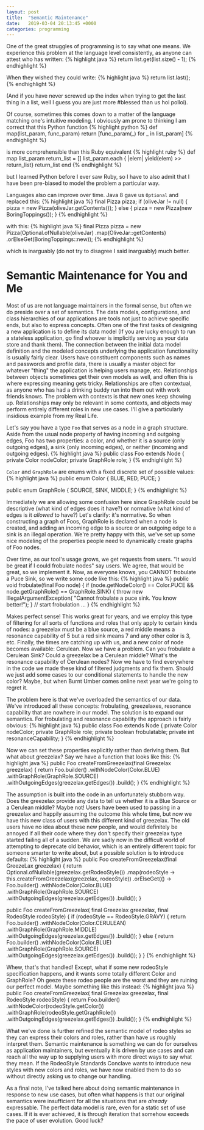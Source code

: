 ```yaml
---
layout: post
title:  "Semantic Maintenance"
date:   2019-03-04 20:13:45 +0000
categories: programming 
---
```

One of the great struggles of programming is to say what one means. We experience this problem at the language level consistently, as anyone can attest who has written:
{% highlight java %}
return list.get(list.size() - 1);
{% endhighlight %}

When they wished they could write:
{% highlight java %}
return list.last();
{% endhighlight %}

(And if you have never screwed up the index when trying to get the last thing in a list, well I guess you are just more #blessed than us hoi polloi).

Of course, sometimes this comes down to a matter of the language matching one's intuitive modeling. I obviously am prone to thinking I am correct that this Python function
{% highlight python %}
def map(list_param, func_param)
    return [func_param(_) for _ in list_param]
{% endhighlight %}

is more comprehensible than this Ruby equivalent
{% highlight ruby %}
def map list_param
    return_list = []
    list_param.each { |elem| yield(elem) >> return_list}
    return_list
end
{% endhighlight %}

but I learned Python before I ever saw Ruby, so I have to also admit that I have been pre-biased to model the problem a particular way.

Languages also can improve over time. Java 8 gave us ```Optional``` and replaced this:
{% highlight java %}
final Pizza pizza;
if (oliveJar != null) {
    pizza = new Pizza(oliveJar.getContents());
} else {
    pizza = new Pizza(new BoringToppings());
}
{% endhighlight %}

with this:
{% highlight java %}
final Pizza pizza = new Pizza(Optional.ofNullable(oliveJar)
    .map(OliveJar::getContents)
    .orElseGet(BoringToppings::new));
{% endhighlight %}

which is inarguably (do not try to disagree I said inarguably) much better.

# Semantic Maintenance for You and Me
Most of us are not language maintainers in the formal sense, but often we do preside over a set of semantics. The data models, configurations, and class hierarchies of our applications are tools not just to achieve specific ends, but also to express concepts. Often one of the first tasks of designing a new application is to define its data model (If you are lucky enough to run a stateless application, go find whoever is implicitly serving as your data store and thank them). The connection between the initial data model definition and the modeled concepts underlying the application functionality is usually fairly clear. Users have constituent components such as names and passwords and profile data, there is usually a master object for whatever "thing" the application is helping users manage, etc. Relationships between objects sometimes get their own models as well, and often this is where expressing meaning gets tricky. Relationships are often contextual, as anyone who has had a drinking buddy run into them out with work friends knows. The problem with contexts is that new ones keep showing up. Relationships may only be relevant in some contexts, and objects may perform entirely different roles in new use cases. I'll give a particularly insidious example from my Real Life.

Let's say you have a type `Foo` that serves as a node in a graph structure. Aside from the usual node property of having incoming and outgoing edges, Foo has two properties: a color, and whether it is a source (only outgoing edges), a sink (only incoming edges), or neither (incoming and outgoing edges).
{% highlight java %}
public class Foo extends Node {
    private Color nodeColor;
    private GraphRole role;
}
{% endhighlight %}

```Color``` and ```GraphRole``` are enums with a fixed discrete set of possible values:
{% highlight java %}
public enum Color {
    BLUE,
    RED,
    PUCE;
}

public enum GraphRole {
    SOURCE,
    SINK,
    MIDDLE;
}
{% endhighlight %}

Immediately we are allowing some confusion here since GraphRole could be descriptive (what kind of edges does it have?) or normative (what kind of edges is it *allowed* to have?) Let's clarify: it's normative. So when constructing a graph of Foos, GraphRole is declared when a node is created, and adding an incoming edge to a source or an outgoing edge to a sink is an illegal operation. We're pretty happy with this, we've set up some nice modeling of the properties people need to dynamically create graphs of Foo nodes.

Over time, as our tool's usage grows, we get requests from users. "It would be great if I could frobulate nodes" say users. We agree, that would be great, so we implement it. Now, as everyone knows, you CANNOT frobulate a Puce Sink, so we write some code like this:
{% highlight java %}
public void frobulate(final Foo node) {
    if (node.getNodeColor() == Color.PUCE && node.getGraphRole() == GraphRole.SINK) {
        throw new IllegalArgumentException(
            "Cannot frobulate a puce sink. You know better!");
    }
    // start frobulation
    ...
}
{% endhighlight %}

Makes perfect sense! This works great for years, and we employ this type of filtering for all sorts of functions and roles that only apply to certain kinds of nodes: a greezelax must be a blue source, a red middle means a resonance capability of 5 but a red sink means 7 and any other color is 3, etc. Finally, the times are catching up with us, and a new color of node becomes available: Cerulean. Now we have a problem. Can you frobulate a Cerulean Sink? Could a greezelax be a Cerulean middle? What's the resonance capability of Cerulean nodes? Now we have to find everywhere in the code we made these kind of filtered judgments and fix them. Should we just add some cases to our conditional statements to handle the new color? Maybe, but when Burnt Umber comes online next year we're going to regret it. 

The problem here is that we've overloaded the semantics of our data. We've introduced all these concepts: frobulating, greezelaxes, resonance capability that are nowhere in our model. The solution is to expand our semantics. For frobulating and resonance capability the approach is fairly obvious:
{% highlight java %}
public class Foo extends Node {
    private Color nodeColor;
    private GraphRole role;
    private boolean frobulatable;
    private int resonanceCapability;
}
{% endhighlight %}

Now we can set these properties explicitly rather than deriving them. But what about greezelax? Say we have a function that looks like this:
{% highlight java %}
public Foo createFromGreezelax(final Greezelax greezelax) {
    return Foo.builder()
        .withNodeColor(Color.BLUE)
        .withGraphRole(GraphRole.SOURCE)
        .withOutgoingEdges(greezelax.getEdges())
        .build();
}
{% endhighlight %}

The assumption is built into the code in an unfortunately stubborn way. Does the greezelax provide any data to tell us whether it is a Blue Source or a Cerulean middle? Maybe not! Users have been used to passing in a greezelax and happily assuming the outcome this whole time, but now we have this new class of users with this different kind of greezelax. The old users have no idea about these new people, and would definitely be annoyed if all their code where they don't specify their greezelax type started failing all of a sudden. We are sadly now in the difficult world of attempting to deprecate old behavior, which is an entirely different topic for someone smarter to write about, but a possible solution is to introduce defaults:
{% highlight java %}
public Foo createFromGreezelax(final GreezeLax greezelax) {
    return Optional.ofNullable(greezelax.getRodeoStyle())
        .map(rodeoStyle -> this.createFromGreezelax(greezelax, rodeoStyle))
        .orElseGet(() -> Foo.builder()
            .withNodeColor(Color.BLUE)
            .withGraphRole(GraphRole.SOURCE)
            .withOutgoingEdges(greezelax.getEdges())
            .build());
}

public Foo createFromGreezelax(
        final Greezelax greezelax,
        final RodeoStyle rodeoStyle) {
    if (rodeoStyle == RodeoStyle.GRAVY) {
        return Foo.builder()
            .withNodeColor(Color.CERULEAN)
            .withGraphRole(GraphRole.MIDDLE)
            .withOutgoingEdges(greezelax.getEdges())
            .build());
    } else {
        return Foo.builder()
            .withNodeColor(Color.BLUE)
            .withGraphRole(GraphRole.SOURCE)
            .withOutgoingEdges(greezelax.getEdges())
            .build());
    }
}
{% endhighlight %}

Whew, that's that handled! Except, what if some new rodeoStyle specification happens, and it wants some totally different Color and GraphRole? Oh geeze these rodeo people are the worst and they are ruining our perfect model. Maybe something like this instead:
{% highlight java %}
public Foo createFromGreezelax(
        final Greezelax greezelax,
        final RodeoStyle rodeoStyle) {
    return Foo.builder()
        .withNodeColor(rodeoStyle.getColor())
        .withGraphRole(rodeoStyle.getGraphRole())
        .withOutgoingEdges(greezelax.getEdges())
        .build());
}
{% endhighlight %}

What we've done is further refined the semantic model of rodeo styles so they can express their colors and roles, rather than have us roughly interpret them. Semantic maintenance is something we can do for ourselves as application maintainers, but eventually it is driven by use cases and can reach all the way up to supplying users with more direct ways to say what they mean. If the RodeoStyle Standards Conclave wants to introduce new styles with new colors and roles, we have now enabled them to do so without directly asking us to change our handling. 

As a final note, I've talked here about doing semantic maintenance in response to new use cases, but often what happens is that our original semantics were insufficient for all the situations that are *already* expressable. The perfect data model is rare, even for a static set of use cases. If it is ever achieved, it is through iteration that somehow exceeds the pace of user evolution. Good luck?
